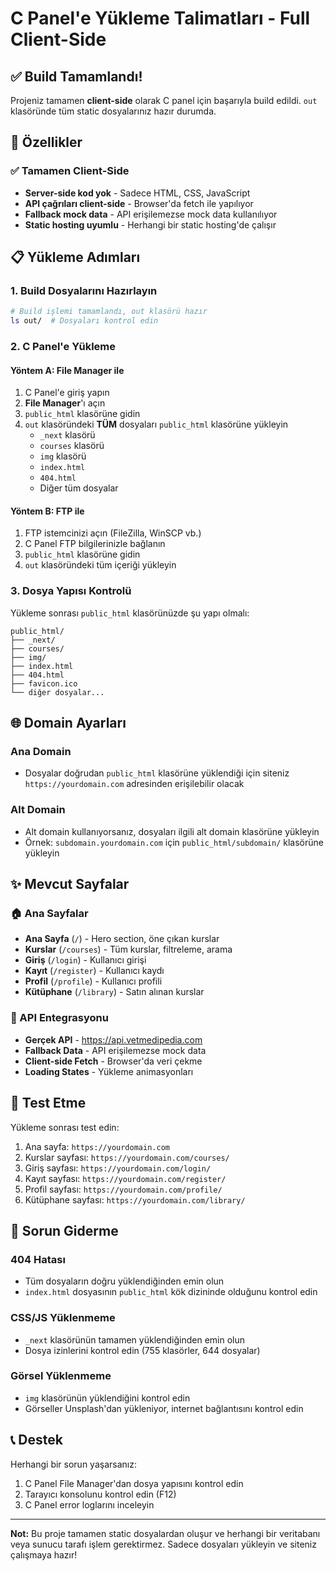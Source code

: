 # C Panel'e Yükleme Talimatları - Full Client-Side

## ✅ Build Tamamlandı!

Projeniz tamamen **client-side** olarak C panel için başarıyla build edildi. `out` klasöründe tüm static dosyalarınız hazır durumda.

## 🎯 Özellikler

### ✅ Tamamen Client-Side
- **Server-side kod yok** - Sadece HTML, CSS, JavaScript
- **API çağrıları client-side** - Browser'da fetch ile yapılıyor
- **Fallback mock data** - API erişilemezse mock data kullanılıyor
- **Static hosting uyumlu** - Herhangi bir static hosting'de çalışır

## 📋 Yükleme Adımları

### 1. Build Dosyalarını Hazırlayın
```bash
# Build işlemi tamamlandı, out klasörü hazır
ls out/  # Dosyaları kontrol edin
```

### 2. C Panel'e Yükleme

#### Yöntem A: File Manager ile
1. C Panel'e giriş yapın
2. **File Manager**'ı açın
3. `public_html` klasörüne gidin
4. `out` klasöründeki **TÜM** dosyaları `public_html` klasörüne yükleyin
   - `_next` klasörü
   - `courses` klasörü
   - `img` klasörü
   - `index.html`
   - `404.html`
   - Diğer tüm dosyalar

#### Yöntem B: FTP ile
1. FTP istemcinizi açın (FileZilla, WinSCP vb.)
2. C Panel FTP bilgilerinizle bağlanın
3. `public_html` klasörüne gidin
4. `out` klasöründeki tüm içeriği yükleyin

### 3. Dosya Yapısı Kontrolü
Yükleme sonrası `public_html` klasörünüzde şu yapı olmalı:
```
public_html/
├── _next/
├── courses/
├── img/
├── index.html
├── 404.html
├── favicon.ico
└── diğer dosyalar...
```

## 🌐 Domain Ayarları

### Ana Domain
- Dosyalar doğrudan `public_html` klasörüne yüklendiği için siteniz `https://yourdomain.com` adresinden erişilebilir olacak

### Alt Domain
- Alt domain kullanıyorsanız, dosyaları ilgili alt domain klasörüne yükleyin
- Örnek: `subdomain.yourdomain.com` için `public_html/subdomain/` klasörüne yükleyin

## ✨ Mevcut Sayfalar

### 🏠 Ana Sayfalar
- **Ana Sayfa** (`/`) - Hero section, öne çıkan kurslar
- **Kurslar** (`/courses`) - Tüm kurslar, filtreleme, arama
- **Giriş** (`/login`) - Kullanıcı girişi
- **Kayıt** (`/register`) - Kullanıcı kaydı
- **Profil** (`/profile`) - Kullanıcı profili
- **Kütüphane** (`/library`) - Satın alınan kurslar

### 🎯 API Entegrasyonu
- **Gerçek API** - https://api.vetmedipedia.com
- **Fallback Data** - API erişilemezse mock data
- **Client-side Fetch** - Browser'da veri çekme
- **Loading States** - Yükleme animasyonları

## 📱 Test Etme

Yükleme sonrası test edin:
1. Ana sayfa: `https://yourdomain.com`
2. Kurslar sayfası: `https://yourdomain.com/courses/`
3. Giriş sayfası: `https://yourdomain.com/login/`
4. Kayıt sayfası: `https://yourdomain.com/register/`
5. Profil sayfası: `https://yourdomain.com/profile/`
6. Kütüphane sayfası: `https://yourdomain.com/library/`

## 🔧 Sorun Giderme

### 404 Hatası
- Tüm dosyaların doğru yüklendiğinden emin olun
- `index.html` dosyasının `public_html` kök dizininde olduğunu kontrol edin

### CSS/JS Yüklenmeme
- `_next` klasörünün tamamen yüklendiğinden emin olun
- Dosya izinlerini kontrol edin (755 klasörler, 644 dosyalar)

### Görsel Yüklenmeme
- `img` klasörünün yüklendiğini kontrol edin
- Görseller Unsplash'dan yükleniyor, internet bağlantısını kontrol edin

## 📞 Destek

Herhangi bir sorun yaşarsanız:
1. C Panel File Manager'dan dosya yapısını kontrol edin
2. Tarayıcı konsolunu kontrol edin (F12)
3. C Panel error loglarını inceleyin

---

**Not:** Bu proje tamamen static dosyalardan oluşur ve herhangi bir veritabanı veya sunucu tarafı işlem gerektirmez. Sadece dosyaları yükleyin ve siteniz çalışmaya hazır!

